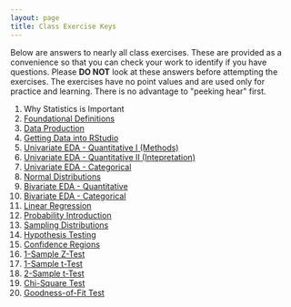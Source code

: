 ```yaml
---
layout: page
title: Class Exercise Keys
---
```


<div class="alert alert-danger">
  Below are answers to nearly all class exercises. These are provided as a convenience so that you can check your work to identify if you have questions. Please <strong>DO NOT</strong> look at these answers before attempting the exercises. The exercises have no point values and are used only for practice and learning. There is no advantage to "peeking hear" first.
</div>

1. Why Statistics is Important
1. [Foundational Definitions](../modules/FoundationalDefns_CE_Keys)
1. [Data Production](../modules/DataProduction_CE_Keys.html)
1. [Getting Data into RStudio](../modules/DataIntoR_CE_Keys.html)
1. [Univariate EDA - Quantitative I (Methods)](../modules/UEDAQuant1_CE_Keys.html)
1. [Univariate EDA - Quantitative II (Intepretation)](../modules/UEDAQuant2_CE_Keys.html)
1. [Univariate EDA - Categorical](../modules/UEDACat_CE_Keys.html)
1. [Normal Distributions](../modules/NormalDist_CE_Keys.html)
1. [Bivariate EDA - Quantitative](../modules/BEDAQuant_CE_Keys.html)
1. [Bivariate EDA - Categorical](../modules/BEDACat_CE_Keys.html)
1. [Linear Regression](../modules/LinearRegression_CE_Keys.html)
1. [Probability Introduction](../modules/Probability_CE_Keys.html)
1. [Sampling Distributions](../modules/SamplingDist_CE_Keys.html)
1. [Hypothesis Testing](../modules/HypTesting_CE_Keys.html)
1. [Confidence Regions](../modules/ConfRegions_CE_Keys.html)
1. [1-Sample Z-Test](../modules/1SampleZ_CE_Keys.html)
1. [1-Sample t-Test](../modules/1Samplet_CE_Keys.html)
1. [2-Sample t-Test](../modules/2Samplet_CE_Keys.html)
1. [Chi-Square Test](../modules/ChiSquare_CE_Keys.html)
1. [Goodness-of-Fit Test](../modules/GOFTest_CE_Keys.html)
